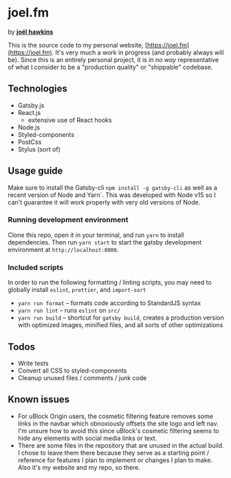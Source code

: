 # joel.fm
by **[joél hawkins](mailto:joel@joel.fm)**

This is the source code to my personal website, [https://joel.fm](https://joel.fm). It's very much a work in progress (and probably always will be). Since this is an entirely personal project, it is *in no way* representative of what I consider to be a "production quality" or "shippable" codebase.

## Technologies

* Gatsby.js
* React.js
  * extensive use of React hooks
* Node.js
* Styled-components
* PostCss
* Stylus (sort of)
## Usage guide

Make sure to install the Gatsby-cli `npm install -g gatsby-cli` as well as a recent version of Node and Yarn`. This was developed with Node v15 so I can't guarantee it will work properly with very old versions of Node.

### Running development environment
Clone this repo, open it in your terminal, and run `yarn` to install dependencies. Then run `yarn start` to start the gatsby development environment at `http://localhost:8000`.

### Included scripts
In order to run the following formatting / linting scripts, you may need to globally install `eslint`, `prettier`, and `import-sort`

* `yarn run format` – formats code according to StandardJS syntax
* `yarn run lint` – runs `eslint` on `src/`
* `yarn run build` – shortcut for `gatsby build`, creates a production version with optimized images, minified files, and all sorts of other optimizations

## Todos
* Write tests
* Convert all CSS to styled-components
* Cleanup unused files / comments / junk code

## Known issues
* For uBlock Origin users, the cosmetic filtering feature removes some links in the navbar which obnoxiously offsets the site logo and left nav. I'm unsure how to avoid this since uBlock's cosmetic filtering seems to hide any elements with social media links or text.
* There are some files in the repository that are unused in the actual build. I chose to leave them there because they serve as a starting point / reference for features I plan to implement or changes I plan to make. Also it's my website and my repo, so there.

